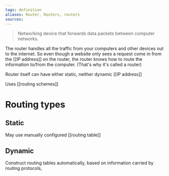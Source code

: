 ```yaml
---
tags: definition
aliases: Router, Routers, routers
sources: 
---
```


> Networking device that forwards data packets between computer networks.

The router handles all the traffic from your computers and other devices out to the internet. So even though a website only sees a request come in from the [[IP address]] on the router, the router knows how to route the information to/from the computer. (That's why it's called a router)

Router itself can have either static, neither dynamic [[IP address]]

Uses [[routing schemes]] 

# Routing types
## Static
May use manually configured [[routing table]]

## Dynamic
Construct routing tables automatically, based on information carried by routing protocols,